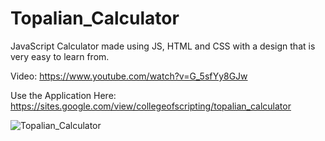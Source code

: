 # Topalian_Calculator
JavaScript Calculator made using JS, HTML and CSS with a design that is very easy to learn from.

Video: https://www.youtube.com/watch?v=G_5sfYy8GJw

Use the Application Here: https://sites.google.com/view/collegeofscripting/topalian_calculator

![Topalian_Calculator](https://pbs.twimg.com/media/F0HQ_4lXgAIMWPV?format=png&name=small)
